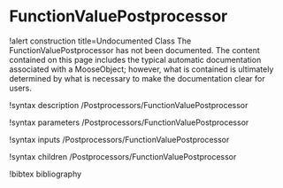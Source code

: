 <!-- MOOSE Documentation Stub: Remove this when content is added. -->

# FunctionValuePostprocessor

!alert construction title=Undocumented Class
The FunctionValuePostprocessor has not been documented. The content contained on this page includes the
typical automatic documentation associated with a MooseObject; however, what is contained is
ultimately determined by what is necessary to make the documentation clear for users.

!syntax description /Postprocessors/FunctionValuePostprocessor

!syntax parameters /Postprocessors/FunctionValuePostprocessor

!syntax inputs /Postprocessors/FunctionValuePostprocessor

!syntax children /Postprocessors/FunctionValuePostprocessor

!bibtex bibliography
